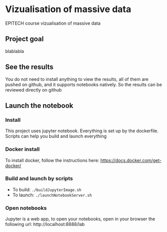 # Vizualisation of massive data
EPITECH course vizualisation of massive data

## Project goal
blablabla

## See the results
You do not need to install anything to view the results, all of them are pushed on github, and it supports notebooks natively. So the results can be reviewed directly on github

## Launch the notebook
### Install
This project uses jupyter notebook. Everything is set up by the dockerfile. Scripts can help you build and launch everything

### Docker install
To install docker, follow the instructions here: https://docs.docker.com/get-docker/

### Build and launch by scripts
-   To build: ```./buildJupyterImage.sh```
-   To launch: ```./launchNotebookServer.sh```

### Open notebooks
Jupyter is a web app, to open your notebooks, open in your browser the following url:
http://localhost:8888/lab